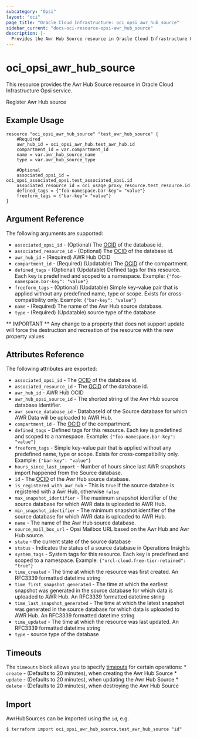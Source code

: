 ```yaml
---
subcategory: "Opsi"
layout: "oci"
page_title: "Oracle Cloud Infrastructure: oci_opsi_awr_hub_source"
sidebar_current: "docs-oci-resource-opsi-awr_hub_source"
description: |-
  Provides the Awr Hub Source resource in Oracle Cloud Infrastructure Opsi service
---
```


# oci_opsi_awr_hub_source
This resource provides the Awr Hub Source resource in Oracle Cloud Infrastructure Opsi service.

Register Awr Hub source


## Example Usage

```hcl
resource "oci_opsi_awr_hub_source" "test_awr_hub_source" {
	#Required
	awr_hub_id = oci_opsi_awr_hub.test_awr_hub.id
	compartment_id = var.compartment_id
	name = var.awr_hub_source_name
	type = var.awr_hub_source_type

	#Optional
	associated_opsi_id = oci_opsi_associated_opsi.test_associated_opsi.id
	associated_resource_id = oci_usage_proxy_resource.test_resource.id
	defined_tags = {"foo-namespace.bar-key"= "value"}
	freeform_tags = {"bar-key"= "value"}
}
```

## Argument Reference

The following arguments are supported:

* `associated_opsi_id` - (Optional) The [OCID](https://docs.cloud.oracle.com/iaas/Content/General/Concepts/identifiers.htm) of the database id.
* `associated_resource_id` - (Optional) The [OCID](https://docs.cloud.oracle.com/iaas/Content/General/Concepts/identifiers.htm) of the database id.
* `awr_hub_id` - (Required) AWR Hub OCID
* `compartment_id` - (Required) (Updatable) The [OCID](https://docs.cloud.oracle.com/iaas/Content/General/Concepts/identifiers.htm) of the compartment.
* `defined_tags` - (Optional) (Updatable) Defined tags for this resource. Each key is predefined and scoped to a namespace. Example: `{"foo-namespace.bar-key": "value"}` 
* `freeform_tags` - (Optional) (Updatable) Simple key-value pair that is applied without any predefined name, type or scope. Exists for cross-compatibility only. Example: `{"bar-key": "value"}` 
* `name` - (Required) The name of the Awr Hub source database.
* `type` - (Required) (Updatable) source type of the database


** IMPORTANT **
Any change to a property that does not support update will force the destruction and recreation of the resource with the new property values

## Attributes Reference

The following attributes are exported:

* `associated_opsi_id` - The [OCID](https://docs.cloud.oracle.com/iaas/Content/General/Concepts/identifiers.htm) of the database id.
* `associated_resource_id` - The [OCID](https://docs.cloud.oracle.com/iaas/Content/General/Concepts/identifiers.htm) of the database id.
* `awr_hub_id` - AWR Hub OCID
* `awr_hub_opsi_source_id` - The shorted string of the Awr Hub source database identifier.
* `awr_source_database_id` - DatabaseId of the Source database for which AWR Data will be uploaded to AWR Hub.
* `compartment_id` - The [OCID](https://docs.cloud.oracle.com/iaas/Content/General/Concepts/identifiers.htm) of the compartment.
* `defined_tags` - Defined tags for this resource. Each key is predefined and scoped to a namespace. Example: `{"foo-namespace.bar-key": "value"}` 
* `freeform_tags` - Simple key-value pair that is applied without any predefined name, type or scope. Exists for cross-compatibility only. Example: `{"bar-key": "value"}` 
* `hours_since_last_import` - Number of hours since last AWR snapshots import happened from the Source database.
* `id` - The [OCID](https://docs.cloud.oracle.com/iaas/Content/General/Concepts/identifiers.htm) of the Awr Hub source database.
* `is_registered_with_awr_hub` - This is `true` if the source databse is registered with a Awr Hub, otherwise `false`
* `max_snapshot_identifier` - The maximum snapshot identifier of the source database for which AWR data is uploaded to AWR Hub.
* `min_snapshot_identifier` - The minimum snapshot identifier of the source database for which AWR data is uploaded to AWR Hub.
* `name` - The name of the Awr Hub source database.
* `source_mail_box_url` - Opsi Mailbox URL based on the Awr Hub and Awr Hub source.
* `state` - the current state of the source database
* `status` - Indicates the status of a source database in Operations Insights
* `system_tags` - System tags for this resource. Each key is predefined and scoped to a namespace. Example: `{"orcl-cloud.free-tier-retained": "true"}` 
* `time_created` - The time at which the resource was first created. An RFC3339 formatted datetime string
* `time_first_snapshot_generated` - The time at which the earliest snapshot was generated in the source database for which data is uploaded to AWR Hub. An RFC3339 formatted datetime string
* `time_last_snapshot_generated` - The time at which the latest snapshot was generated in the source database for which data is uploaded to AWR Hub. An RFC3339 formatted datetime string
* `time_updated` - The time at which the resource was last updated. An RFC3339 formatted datetime string
* `type` - source type of the database

## Timeouts

The `timeouts` block allows you to specify [timeouts](https://registry.terraform.io/providers/oracle/oci/latest/docs/guides/changing_timeouts) for certain operations:
	* `create` - (Defaults to 20 minutes), when creating the Awr Hub Source
	* `update` - (Defaults to 20 minutes), when updating the Awr Hub Source
	* `delete` - (Defaults to 20 minutes), when destroying the Awr Hub Source


## Import

AwrHubSources can be imported using the `id`, e.g.

```
$ terraform import oci_opsi_awr_hub_source.test_awr_hub_source "id"
```

